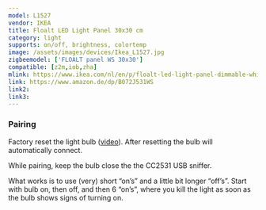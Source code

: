 ```yaml
---
model: L1527
vendor: IKEA
title: Floalt LED Light Panel 30x30 cm
category: light
supports: on/off, brightness, colortemp
image: /assets/images/devices/Ikea_L1527.jpg
zigbeemodel: ['FLOALT panel WS 30x30']
compatible: [z2m,iob,zha]
mlink: https://www.ikea.com/nl/en/p/floalt-led-light-panel-dimmable-white-spectrum-90436314/
link: https://www.amazon.de/dp/B072J531WS
link2: 
link3: 
---
```

### Pairing
Factory reset the light bulb ([video](https://www.youtube.com/watch?v=npxOrPxVfe0)).
After resetting the bulb will automatically connect.

While pairing, keep the bulb close the the CC2531 USB sniffer.

What works is to use (very) short “on’s” and a little bit longer “off’s”.
Start with bulb on, then off, and then 6 “on’s”, where you kill the light as soon as the bulb shows signs of turning on.
